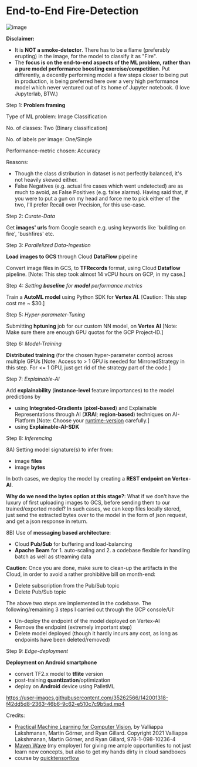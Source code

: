 # End-to-End Fire-Detection

![image](https://user-images.githubusercontent.com/35262566/145602085-05cab661-2ffc-43bb-bb42-33c69d95fd20.png)

**Disclaimer:**
- It is **NOT a smoke-detector**. There has to be a flame (preferably erupting) in the image, for the model to classify it as "Fire".
- The **focus is on the end-to-end aspects of the ML problem, rather than a pure model performance boosting exercise/competition**. Put differently, a decently performing model a few steps closer to being put in production, is being preferred here over a very high performance model which never ventured out of its home of Jupyter notebook. (I love Jupyterlab, BTW.)

Step 1: **Problem framing**

Type of ML problem: Image Classification

No. of classes: Two (Binary classification)

No. of labels per image: One/Single

Performance-metric chosen: Accuracy

Reasons:
- Though the class distribution in dataset is not perfectly balanced, it's not heavily skewed either.
- False Negatives (e.g. actual fire cases which went undetected) are as much to avoid, as False Positives (e.g. false alarms). Having said that, if you were to put a gun on my head and force me to pick either of the two, I'll prefer Recall over Precision, for this use-case.

Step 2: _Curate-Data_

Get **images' urls** from Google search e.g. using keywords like 'building on fire', 'bushfires' etc.

Step 3: _Parallelized Data-Ingestion_

**Load images to GCS** through Cloud **DataFlow** pipeline

Convert image files in GCS, to **TFRecords** format, using Cloud **Dataflow** pipeline.
[Note: This step took almost 14 vCPU hours on GCP, in my case.]

Step 4: _Setting **baseline** for **model** performance metrics_

Train a **AutoML model** using Python SDK for **Vertex AI**.
[Caution: This step cost me ~ $30.]

Step 5: _Hyper-parameter-Tuning_

Submitting **hptuning** job for our custom NN model, on **Vertex AI**
[Note: Make sure there are enough GPU quotas for the GCP Project-ID.]

Step 6: _Model-Training_

**Distributed training** (for the chosen hyper-parameter combo) across multiple GPUs
[Note: Access to > 1 GPU is needed for MirroredStrategy in this step. For <= 1 GPU, just get rid of the strategy part of the code.]

Step 7: _Explainable-AI_

Add **explainability** (**instance-level** feature importances) to the model predictions by
- using **Integrated-Gradients** (**pixel-based**) and Explainable Representations through AI (**XRAI**; **region-based**) techniques on AI-Platform
[Note: Choose your [runtime-version](https://cloud.google.com/ai-platform/training/docs/runtime-version-list) carefully.]
- using **Explainable-AI-SDK**

Step 8: _Inferencing_

8A) Setting model signature(s) to infer from:
- image **files**
- image **bytes**

In both cases, we deploy the model by creating a **REST endpoint on Vertex-AI**.

**Why do we need the bytes option at this stage?**: What if we don't have the luxury of first uploading images to GCS, before sending them to our trained/exported model? In such cases, we can keep files locally stored, just send the extracted bytes over to the model in the form of json request, and get a json response in return. 

8B) Use of **messaging based architecture**:
- Cloud **Pub/Sub** for buffering and load-balancing
- **Apache Beam** for 1. auto-scaling and 2. a codebase flexible for handling batch as well as streaming data

**Caution**: Once you are done, make sure to clean-up the artifacts in the Cloud, in order to avoid a rather prohibitive bill on month-end:

- Delete subscription from the Pub/Sub topic
- Delete Pub/Sub topic

The above two steps are implemented in the codebase. The following/remaining 3 steps I carried out through the GCP console/UI: 
- Un-deploy the endpoint of the model deployed on Vertex-AI
- Remove the endpoint (extremely important step)
- Delete model deployed (though it hardly incurs any cost, as long as endpoints have been deleted/removed)

Step 9: _Edge-deployment_

**Deployment on Android smartphone**
- convert TF2.x model to **tflite** version
- post-training **quantization**/optimization
- deploy on **Android** device using PalletML

https://user-images.githubusercontent.com/35262566/142001318-f42dd5d8-2363-46b6-9c62-e510c7c9b5ad.mp4

Credits:
- [Practical Machine Learning for Computer Vision](https://www.oreilly.com/library/view/practical-machine-learning/9781098102357/), by Valliappa Lakshmanan, Martin Görner, and Ryan Gillard. Copyright 2021 Valliappa Lakshmanan, Martin Görner, and Ryan Gillard, 978-1-098-10236-4
- [Maven Wave](https://www.mavenwave.com/) (my employer) for giving me ample opportunities to not just learn new concepts, but also to get my hands dirty in cloud sandboxes
- course by [quicktensorflow](https://courses.quicktensorflow.com/courses/)
